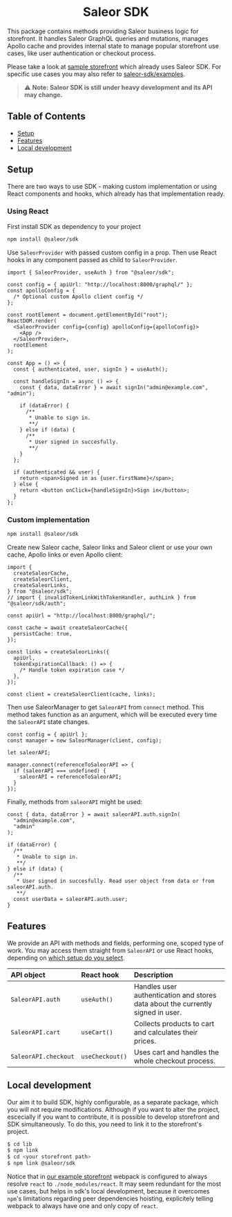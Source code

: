 <div align="center">
  <h1>Saleor SDK</h1>
</div>

This package contains methods providing Saleor business logic for storefront. It handles Saleor GraphQL queries and mutations, manages Apollo cache and provides internal state to manage popular storefront use cases, like user authentication or checkout process.

Please take a look at [sample storefront](https://github.com/mirumee/saleor-storefront) which already uses Saleor SDK. For specific use cases you may also refer to [saleor-sdk/examples](https://github.com/mirumee/saleor-sdk/tree/add/examples/examples/react/typescript/src).

> :warning: **Note: Saleor SDK is still under heavy development and its API may change.**

## Table of Contents

- [Setup](#setup)
- [Features](#features)
- [Local development](#local-development)

## Setup

There are two ways to use SDK - making custom implementation or using React components and hooks, which already has that implementation ready.

### Using React

First install SDK as dependency to your project

```bash
npm install @saleor/sdk
```

Use `SaleorProvider` with passed custom config in a prop. Then use React hooks in any component passed as child to `SaleorProvider`.

```tsx
import { SaleorProvider, useAuth } from "@saleor/sdk";

const config = { apiUrl: "http://localhost:8000/graphql/" };
const apolloConfig = {
  /* Optional custom Apollo client config */
};

const rootElement = document.getElementById("root");
ReactDOM.render(
  <SaleorProvider config={config} apolloConfig={apolloConfig}>
    <App />
  </SaleorProvider>,
  rootElement
);

const App = () => {
  const { authenticated, user, signIn } = useAuth();

  const handleSignIn = async () => {
    const { data, dataError } = await signIn("admin@example.com", "admin");

    if (dataError) {
      /**
       * Unable to sign in.
       **/
    } else if (data) {
      /**
       * User signed in succesfully.
       **/
    }
  };

  if (authenticated && user) {
    return <span>Signed in as {user.firstName}</span>;
  } else {
    return <button onClick={handleSignIn}>Sign in</button>;
  }
};
```

### Custom implementation

```bash
npm install @saleor/sdk
```

Create new Saleor cache, Saleor links and Saleor client or use your own cache, Apollo links or even Apollo client:

```tsx
import {
  createSaleorCache,
  createSaleorClient,
  createSaleorLinks,
} from "@saleor/sdk";
// import { invalidTokenLinkWithTokenHandler, authLink } from "@saleor/sdk/auth";

const apiUrl = "http://localhost:8000/graphql/";

const cache = await createSaleorCache({
  persistCache: true,
});

const links = createSaleorLinks({
  apiUrl,
  tokenExpirationCallback: () => {
    /* Handle token expiration case */
  },
});

const client = createSaleorClient(cache, links);
```

Then use SaleorManager to get `SaleorAPI` from `connect` method. This method takes function as an argument, which will be executed every time the `SaleorAPI` state changes.

```tsx
const config = { apiUrl };
const manager = new SaleorManager(client, config);

let saleorAPI;

manager.connect(referenceToSaleorAPI => {
  if (saleorAPI === undefined) {
    saleorAPI = referenceToSaleorAPI;
  }
});
```

Finally, methods from `saleorAPI` might be used:

```tsx
const { data, dataError } = await saleorAPI.auth.signIn(
  "admin@example.com",
  "admin"
);

if (dataError) {
  /**
   * Unable to sign in.
   **/
} else if (data) {
  /**
   * User signed in succesfully. Read user object from data or from saleorAPI.auth.
   **/
  const userData = saleorAPI.auth.user;
}
```

## Features

We provide an API with methods and fields, performing one, scoped type of work. You may access them straight from `SaleorAPI` or use React hooks, depending on [which setup do you select](#setup).

| API object           | React hook      | Description                                                                     |
| :------------------- | :-------------- | :------------------------------------------------------------------------------ |
| `SaleorAPI.auth`     | `useAuth()`     | Handles user authentication and stores data about the currently signed in user. |
| `SaleorAPI.cart`     | `useCart()`     | Collects products to cart and calculates their prices.                          |
| `SaleorAPI.checkout` | `useCheckout()` | Uses cart and handles the whole checkout process.                               |

## Local development

Our aim it to build SDK, highly configurable, as a separate package, which you will not require modifications. Although if you want to alter the project, escecially if you want to contribute, it is possible to develop storefront and SDK simultaneously. To do this, you need
to link it to the storefront's project.

```bash
$ cd lib
$ npm link
$ cd <your storefront path>
$ npm link @saleor/sdk
```

Notice that in [our example storefront](https://github.com/mirumee/saleor-storefront)
webpack is configured to always resolve `react` to `./node_modules/react`. It may
seem redundant for the most use cases, but helps in sdk's local development, because
it overcomes `npm`'s limitations regarding peer dependencies hoisting, explicitely
telling webpack to always have one and only copy of `react`.
